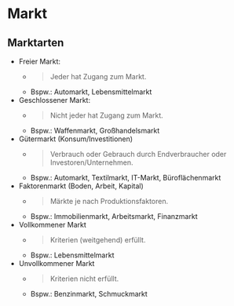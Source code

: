 # Markt

## Marktarten
- Freier Markt:
  - > Jeder hat Zugang zum Markt.
  - Bspw.: Automarkt, Lebensmittelmarkt
- Geschlossener Markt:
  - > Nicht jeder hat Zugang zum Markt.
  - Bspw.: Waffenmarkt, Großhandelsmarkt
- Gütermarkt (Konsum/Investitionen)
  - > Verbrauch oder Gebrauch durch Endverbraucher oder Investoren/Unternehmen.
  - Bspw.: Automarkt, Textilmarkt, IT-Markt, Büroflächenmarkt
- Faktorenmarkt (Boden, Arbeit, Kapital)
  - > Märkte je nach Produktionsfaktoren.
  - Bspw.: Immobilienmarkt, Arbeitsmarkt, Finanzmarkt
- Vollkommener Markt
  - > Kriterien (weitgehend) erfüllt.
  - Bspw.: Lebensmittelmarkt
- Unvollkommener Markt
  - > Kriterien nicht erfüllt.
  - Bspw.: Benzinmarkt, Schmuckmarkt
 
